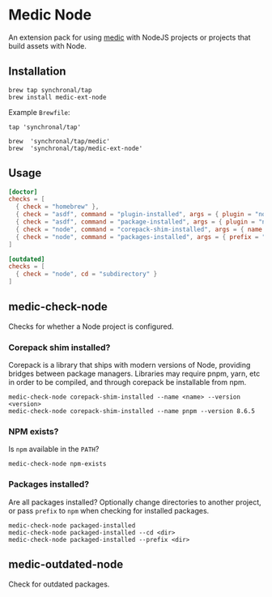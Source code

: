 # Medic Node

An extension pack for using
[medic](https://github.com/synchronal/medic-rs) with NodeJS projects or
projects that build assets with Node.

## Installation

``` shell
brew tap synchronal/tap
brew install medic-ext-node
```

Example `Brewfile`:

``` shell
tap 'synchronal/tap'

brew  'synchronal/tap/medic'
brew  'synchronal/tap/medic-ext-node'
```

## Usage

``` toml
[doctor]
checks = [
  { check = "homebrew" },
  { check = "asdf", command = "plugin-installed", args = { plugin = "nodejs" } },
  { check = "asdf", command = "package-installed", args = { plugin = "nodejs" } },
  { check = "node", command = "corepack-shim-installed", args = { name = "pnpm", version = "8.6.5" } },
  { check = "node", command = "packages-installed", args = { prefix = "assets" } },
]

[outdated]
checks = [
  { check = "node", cd = "subdirectory" }
]
```

## medic-check-node

Checks for whether a Node project is configured.

### Corepack shim installed?

Corepack is a library that ships with modern versions of Node, providing
bridges between package managers. Libraries may require pnpm, yarn, etc
in order to be compiled, and through corepack be installable from npm.

``` shell
medic-check-node corepack-shim-installed --name <name> --version <version>
medic-check-node corepack-shim-installed --name pnpm --version 8.6.5
```

### NPM exists?

Is `npm` available in the `PATH`?

``` shell
medic-check-node npm-exists
```

### Packages installed?

Are all packages installed? Optionally change directories to another
project, or pass `prefix` to `npm` when checking for installed packages.

``` shell
medic-check-node packaged-installed
medic-check-node packaged-installed --cd <dir>
medic-check-node packaged-installed --prefix <dir>
```

## medic-outdated-node

Check for outdated packages.
